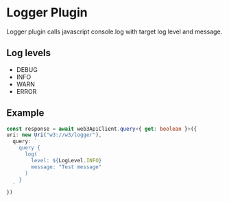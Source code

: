 # Logger Plugin

Logger plugin calls javascript console.log with target log level and message.

## Log levels

- DEBUG
- INFO
- WARN
- ERROR

## Example

```ts
const response = await web3ApiClient.query<{ get: boolean }>({
uri: new Uri("w3://w3/logger"),
  query: `
    query {
      log(
        level: ${LogLevel.INFO}
        message: "Test message"
      )
    }
  `
})
```
